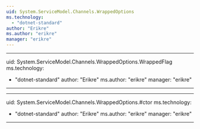 ```yaml
---
uid: System.ServiceModel.Channels.WrappedOptions
ms.technology: 
  - "dotnet-standard"
author: "Erikre"
ms.author: "erikre"
manager: "erikre"
---
```


---
uid: System.ServiceModel.Channels.WrappedOptions.WrappedFlag
ms.technology: 
  - "dotnet-standard"
author: "Erikre"
ms.author: "erikre"
manager: "erikre"
---

---
uid: System.ServiceModel.Channels.WrappedOptions.#ctor
ms.technology: 
  - "dotnet-standard"
author: "Erikre"
ms.author: "erikre"
manager: "erikre"
---
